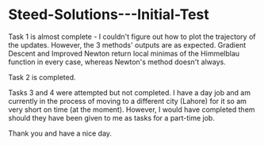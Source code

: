 # Steed-Solutions---Initial-Test

Task 1 is almost complete - I couldn't figure out how to plot the trajectory of the updates. However, the 3 methods' outputs are as expected. Gradient Descent and Improved Newton return local minimas of the Himmelblau function in every case, whereas Newton's method doesn't always. 

Task 2 is completed.

Tasks 3 and 4 were attempted but not completed. I have a day job and am currently in the process of moving to a different city (Lahore) for it so am very short on time (at the moment). However, I would have completed them should they have been given to me as tasks for a part-time job. 

Thank you and have a nice day.
